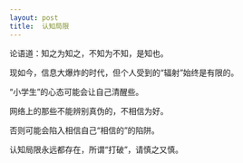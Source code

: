 ```yaml
---
layout: post
title:  认知局限
---
```


论语道：知之为知之，不知为不知，是知也。

现如今，信息大爆炸的时代，但个人受到的“辐射”始终是有限的。

“小学生”的心态可能会让自己清醒些。

网络上的那些不能辨别真伪的，不相信为好。

否则可能会陷入相信自己“相信的”的陷阱。

认知局限永远都存在，所谓“打破”，请慎之又慎。